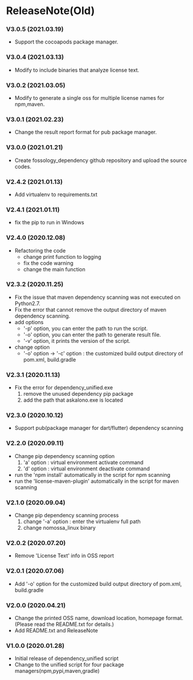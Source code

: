 # ReleaseNote(Old)

### V3.0.5 (2021.03.19)
 - Support the cocoapods package manager.

### V3.0.4 (2021.03.13)
 - Modify to include binaries that analyze license text.

### V3.0.2 (2021.03.05)
 - Modify to generate a single oss for multiple license names for npm,maven.

### V3.0.1 (2021.02.23)
 - Change the result report format for pub package manager.

### V3.0.0 (2021.01.21)
 - Create fossology_dependency github repository and upload the source codes.
 
### V2.4.2 (2021.01.13)
- Add virtualenv to requirements.txt

### V2.4.1 (2021.01.11)
- fix the pip to run in Windows

### V2.4.0 (2020.12.08)
- Refactoring the code
  * change print function to logging
  * fix the code warning
  * change the main function

### V2.3.2 (2020.11.25)
- Fix the issue that maven dependency scanning was not executed on Python2.7.
- Fix the error that cannot remove the output directory of maven dependency scanning.
- add options
  * '-p' option, you can enter the path to run the script.
  * '-o' option, you can enter the path to generate result file.
  * '-v' option, it prints the version of the script.
- change option
  * '-o' option -> '-c' option : the customized build output directory of pom.xml, build.gradle

### V2.3.1 (2020.11.13)
- Fix the error for dependency_unified.exe
  1) remove the unused dependency pip package
  2) add the path that askalono.exe is located

### V2.3.0 (2020.10.12)
- Support pub(package manager for dart/flutter) dependency scanning

### V2.2.0 (2020.09.11)
- Change pip dependency scanning option
  1) 'a' option : virtual environment activate command
  2) 'd' option : virtual environment deactivate command
- run the 'npm install' automatically in the script for npm scanning
- run the 'license-maven-plugin' automatically in the script for maven scanning

### V2.1.0 (2020.09.04)
- Change pip dependency scanning process
  1) change '-a' option : enter the virtualenv full path
  2) change nomossa_linux binary

### V2.0.2 (2020.07.20)
- Remove 'License Text' info in OSS report

### V2.0.1 (2020.07.06)
- Add '-o' option for the customized build output directory of pom.xml, build.gradle

### V2.0.0 (2020.04.21)
- Change the printed OSS name, download location, homepage format.
  (Please read the README.txt for details.)
- Add README.txt and ReleaseNote

### V1.0.0 (2020.01.28)
- Initial release of dependency_unified script
- Change to the unified script for four package managers(npm,pypi,maven,gradle)
